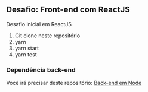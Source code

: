 ## Desafio: Front-end com ReactJS

Desafio inicial em ReactJS

1. Git clone neste repositório 
2. yarn 
3. yarn start
4. yarn test 

### Dependência back-end

Você irá precisar deste repositório: [Back-end em Node](https://github.com/lucaxsilveira/desafio-conceitos-node)
